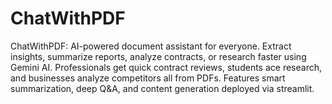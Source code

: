 # ChatWithPDF
ChatWithPDF: AI-powered document assistant for everyone. Extract insights, summarize reports, analyze contracts, or research faster using Gemini AI. Professionals get quick contract reviews, students ace research, and businesses analyze competitors all from PDFs. Features smart summarization, deep Q&amp;A, and content generation deployed via streamlit.
